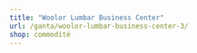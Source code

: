 ```yaml
---
title: "Woolor Lumbar Business Center"
url: /ganta/woolor-lumbar-business-center-3/
shop: commodité
---
```

